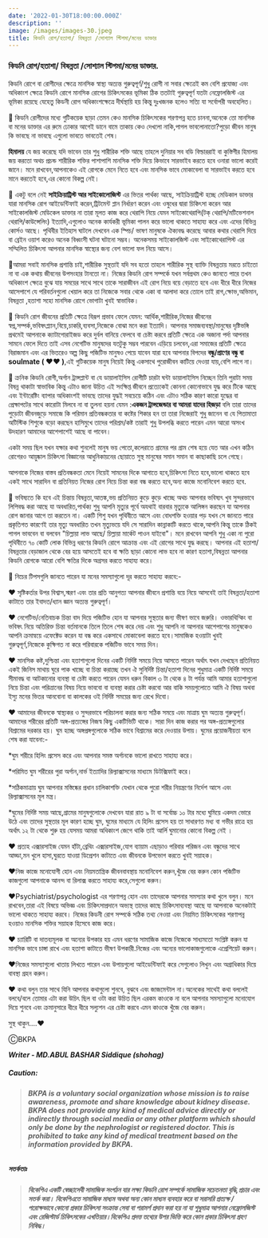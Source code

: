 ```yaml
---
date: '2022-01-30T18:00:00.000Z'
description: ''
image: /images/images-30.jpeg
title: কিডনি রোগ/হতাশা/ বিষন্নতা /সোশ্যাল স্টিগমা/মনের ডাক্তার
---
```


### কিডনি রোগ/হতাশা/ বিষন্নতা /সোশ্যাল স্টিগমা/মনের ডাক্তার.

কিডনি রোগে বা রোগীদের ক্ষেত্রে মানসিক স্বাস্থ্য অত্যন্ত গুরুত্বপূর্ণ/শুধু রোগী না সবার ক্ষেত্রেই কম বেশি প্রযোজ্য এবং অধিকাংশ ক্ষেত্রে কিডনি রোগে মানসিক রোগের চিকিৎসকের ভূমিকা ঠিক ততটাই গুরুত্বপূর্ণ যতটা নেফ্রোলজিস্ট এর ভূমিকা রয়েছে যেহেতু কিডনী রোগ অধিকাংশক্ষেত্রে দীর্ঘস্থায়ি হয় কিন্তু দুঃখজনক হলেও সত্যি যা সর্বোপরী অবহেলিত।

🔷️ কিডনি রোগীদের মধ্যে গুটিকয়েক ছাড়া তেমন কেও মানসিক চিকিৎসকের শরণাপন্ন হতে চাননা,অনেকে তো মানসিক বা মনের ডাক্তার এর রুমে ঢোকার আগেই ডানে বামে তাকায় কেও দেখলো নাকি,পাগল ভাবলোনাতো?পুড়ো জীবন মানুষ কি ভাবছে না ভাবছে এগুলো ভাবতে ভাবতেই শেষ।

**হিমালয়** যে জয় করেছে যদি ভাবেন তার শুধু শারীরিক শক্তি আছে তাহলে দুনিয়ার সব বডি বিল্ডাররাই বা কুস্তিগীর হিমালয় জয় করতো অথচ প্রচন্ড শারীরিক শক্তির পাশাপাশি মানসিক শক্তি দিয়ে কিভাবে সারভাইব করতে হবে ওনারা ভালো করেই জানে। মনে রাখবেন,আপনাকেও এই রোগকে মেনে নিতে হবে এবং মানসিক ভাবে মোকাবেলা বা সারভাইব করতে হবে মানে করতেই হবে,এর কোনো বিকল্প নেই।

🔷️ একটু বলে নেই **সাইক্রিয়াট্রিস্ট আর সাইকোলোজিস্ট** এর ভিতর পার্থক্য আছে, সাইক্রিয়াট্রিস্ট হচ্ছে মেডিকাল ডাক্তার যারা মানসিক রোগ আইডেন্টিফাই করেন,ট্রিটমেন্ট প্লান নির্ধারণ করেন এবং ওষুধের দ্বারা চিকিৎসা করেন আর সাইকোলজিস্ট মেডিকেল ডাক্তার না তারা মূলত কাজ করে থেরাপি নিয়ে যেমন সাইকোথেরাপি(টক্ থেরাপি/মটিভেশনাল থেরাপি/কাউন্সেলিং) ইত্যাদি,এগুলোও অনেক কার্যকরী ভূমিকা পালন করে ভালো থাকতে সাহায্য করে এবং এদের বিভিন্ন কোর্সও আছে। পৃথিবীর ইতিহাস ঘাটলে দেখবেন এক স্পিচ/ ভাষণ মানুষকে ঐক্যবদ্ধ করেছে আবার কথার থেরাপি দিয়ে বা ব্রেইন ওয়াশ করেও অনেক বিধ্বংসী ঘটনা ঘটানো সম্ভব। অনেকসময় সাইকোলজিস্ট এবং সাইকোথেরাপিস্ট এর সম্মিলিত চিকিৎসা আপনার মানসিক স্বাস্থ্যের জন্য বেশ ভালো ফল নিয়ে আসে।

🔷️আমরা সবাই মানসিক প্রশান্তি চাই,শারীরিক সুস্থতাই যদি সব হতো তাহলে শারীরিক সুস্থ ব্যাক্তি বিষন্নতায় মরতে চাইতো না বা এক কথায় জীবনের উপসংহার টানতো না। নিজের কিডনি রোগ সম্পর্কে যখন সর্বপ্রথম কেও জানতে পারে তখন অধিকাংশ ক্ষেত্রে বুঝে যায় সময়ের সাথে সাথে তাকে সারাজীবন এই রোগ নিয়ে বয়ে বেড়াতে হবে এবং ধীরে ধীরে নিজের আসেপাশে যে পরিবর্তনগুলো খেয়াল করে তা নিজেকে সবার থেকে একা বা আলাদা করে তোলে তাই রাগ,ক্ষোভ,অভিমান, বিষন্নতা ,হতাশা সহো মানসিক রোগে ভোগাটা খুবই স্বাভাবিক।

🔷️ কিডনি রোগ জীবনের প্রতিটি ক্ষেত্রে বিরূপ প্রভাব ফেলে যেমন: আর্থিক,শারীরিক,নিজের জীবনের স্বপ্ন,সম্পর্ক,ভবিষৎপ্ল্যান,বিয়ে,চাকরি,ব্যবসা,নিজেকে বোঝা মনে করা ইত্যাদি। আপনার সমাজব্যবস্থা/মানুষের দৃষ্টিভঙ্গি প্রথমেই আপনাকে ক্যাটাগোরাইজড করে দুর্বল বানিয়ে ফেলবে বা চেষ্টা করবে প্রতিটি ক্ষেত্রে এক অজানা পর্দা আপনার সামনে ফেলে দিতে তাই এসব নেগেটিভ মানুষদের যতটুকু সম্ভব পারবেন এড়িয়ে চলবেন,এরা সমাজের প্রতিটি ক্ষেত্রে বিরাজমান এবং এর ভিতরেও অল্প কিছু পজিটিভ মানুষও পেয়ে যাবেন যারা হবে আপনার বিপদের **বন্ধু/প্রাণের বন্ধু বা soulmate ( ❤❤ )**,এই গুটিকয়েক মানুষ নিয়েই কিন্তু একসাথে পুরোজীবন কাটিয়ে দেওয়া যায়,বেশি লাগে না।

🔷️ ক্রনিক কিডনি রোগী,অর্গান ট্রান্সপ্লান্ট বা যে ডায়ালাইসিস রোগীটি চারটা ঘন্টা ডায়ালাইসিস নিচ্ছেন তিনি পুরাটা সময় বিষন্ন থাকাটা স্বাভাবিক কিন্তু এটাও জানা উচিত এই সংক্ষিপ্ত জীবনে প্রত্যেকেই কোননা কোনোভাবে যুদ্ধ করে টিকে আছে এবং ইন্টারেষ্টিং ব্যাপার অধিকাংশই ভাবছে তাদের যুদ্ধই সবচেয়ে কঠিন এবং এটাও সঠিক কারণ কারো যুদ্ধের বা প্রেক্ষাপটের সাথে কারোটা মিলবে না বা তুলনা হয়না যেমন :**একজন ট্রান্সজেন্ডার বা আমরা যাদের হিজড়া** বলি তারা তাদের পুড়োটা জীবনজুড়ে সমাজে কি পরিমান প্রতিবন্ধকতার বা কষ্টের শিকার হন তা তারা নিজেরাই শুধু জানেন বা যে পিতামাতা অটিস্টিক শিশুকে বড়ো করছেন হাসিমুখে তাদের পরিশ্রম/কষ্ট তারাই শুধু উপলব্ধি করতে পারেন এমন আরো অসংখ উদহারণ আমাদের আশেপাশেই আছে বা পাবেন।

একটা সময় ছিল যখন যক্ষার কথা শুনলেই মানুষ ভয় পেতো,কলেরাতে গ্রামের পর গ্রাম শেষ হয়ে যেত আর এখন কঠিন রোগেরও আয়ুষ্কাল চিকিৎসা বিজ্ঞানের আধুনিকায়নের ছোয়াতে সুস্থ মানুষের সমান সমান বা কাছাকাছি চলে গেছে।

আপনাকে নিজের বাস্তব প্রতিবন্ধকতা মেনে নিয়েই সামনের দিকে আগাতে হবে,চিকিৎসা নিতে হবে,ভালো থাকতে হবে একই সাথে সারাদিন বা প্রতিনিয়ত নিজের রোগ নিয়ে চিন্তা করা বন্ধ করতে হবে,অন্য কাজে মনোনিবেশ করতে হবে.

🔷️ ভবিষ্যতে কি হবে এই চিন্তায় বিষন্নতা,আতঙ্ক,ভয় প্রতিনিয়ত কুড়ে কুড়ে খাচ্ছে অথচ আপনার ভবিষ্যৎ খুব সুন্দরভাবে লিপিবদ্ধ করা আছে যা অবধারিত,পার্থক্য শুধু আপনি মৃত্যুর পূর্বে অযথাই বারবার মৃত্যুকে আলিঙ্গন করছেন যা আপনার রোগ জানার আগে তা করতেন না। একটি শিশু যখন পৃথিবীতে আসে এবং বোধশক্তি হওয়ার পড় যখন সে জানতে পারে প্রকৃতিগত কারণেই তার মৃত্যু অবধারিত তখন মৃত্যুভয়ে যদি সে সারাদিন কান্নাকাটি করতে থাকে,আপনি কিন্তু তাকে ঠিকই পাগল ভাববেন বা বলবেন "চিল্লায়া লাভ আছে/ চিল্লায়া মার্কেট পাওন যাইবো"। মনে রাখবেন আপনি শুধু একা না পুরো পৃথিবীতে ৭০ কোটি লোক বিভিন্ন ধরণের কিডনি রোগে আক্রান্ত এবং এই রোগের সাথে যুদ্ধ করছে। আপনার এই হতাশা/বিষন্নতার বেড়াজাল থেকে বের হয়ে আসতেই হবে বা ক্ষতি ছাড়া কোনো লাভ হবে না কারণ হতাশা,বিষন্নতা আপনার কিডনি রোগকে আরো বেশি ক্ষতির দিকে অগ্রসর করতে সাহায্য করে।

🌼 নিচের টিপসগুলি জানতে পারেন যা মনের সমস্যাগুলো দূর করতে সাহায্য করবে:-

❤ সৃষ্টিকর্তার উপর বিশ্বাস,স্মরণ এবং তার প্রতি আনুগত্য আপনার জীবনে প্রশান্তি বয়ে নিয়ে আসবেই তাই বিষন্নতা/হতাশা কাটাতে তার ইবাদত/ধ্যান জ্ঞান অত্যন্ত গুরুত্বপূর্ণ।

❤ নেগেটিভ/নেতিবাচক চিন্তা বাদ দিয়ে পজিটিভ হোন যা আপনার সুস্থতার জন্য ভীষণ ভাবে জরুরি। ওভারথিন্কিং বা ভবিষৎ নিয়ে অতিরিক্ত চিন্তা বর্তমানকে তিলে তিলে শেষ করে দেয় এবং শুধু আপনি না আপনার আশেপাশের মানুষকেও আপনি ক্রমান্বয়ে এফেক্টেড করেন যা বন্ধ করে একসাথে মোকাবেলা করতে হবে।সামাজিক হওয়াটা খুবই গুরুত্বপূর্ণ,নিজেকে কুক্ষিগত না করে পরিবারকে পজিটিভ ভাবে সময় দিন।

❤ মানসিক কষ্ট,দুশ্চিন্তা এবং হতাশাগুলো দিনের একটি নির্দিষ্ট সময়ে নিয়ে আসতে পারেন অর্থাৎ যখন দেখছেন প্রতিনিয়ত একই জিনিস মাথায় ঘুরে পাক খাচ্ছে বা চিন্তা করাচ্ছে তখন ঐ সুনির্দিষ্ট চিন্তা/হতাশা দিনের শুধুমাত্র একটি নির্দিষ্ট সময়ে সীমাবদ্ধ বা আটকানোর ব্যবস্থা বা চেষ্টা করতে পারেন যেমন ধরুন বিকাল ৩ টা  থেকে ৪ টা পর্যন্ত আমি আমার হতাশাগুলো নিয়ে চিন্তা এবং পরিত্রানের বিষয় নিয়ে ভাববো বা ব্যবস্থা করার চেষ্টা করবো আর বাকি সময়গুলোতে আমি ঐ বিষয় অথবা ইস্যু মনের ভিতর আনবোনা বা কালকের ওই নির্দিষ্ট সময়ের জন্য রেখে দিবো।

❤ আমাদের জীবনকে স্বাস্থ্যকর ও সুন্দরভাবে পরিচালনা করার জন্য সঠিক সময়ে এবং মাত্রায় ঘুম অত্যন্ত গুরুত্বপূর্ণ। আমাদের শরীরের প্রতিটি অঙ্গ-প্রত্যঙ্গের নিজস্ব কিছু একটিভিটি থাকে। সারা দিন কাজ করার পর অঙ্গ-প্রত্যঙ্গগুলোর বিশ্রামের দরকার হয়। ঘুম হচ্ছে অঙ্গপ্রঙ্গগুলোকে  সঠিক ভাবে বিশ্রামের করে দেওয়ার উপায়। ঘুমের প্রয়োজনীয়তা বলে শেষ করা যাবেনা:-

\*ঘুম শরীরে হিলিং প্রসেস করে এবং আপনার সমস্ত অর্গানকে ভালো রাখতে সাহায্য করে।

\*পরিমিত ঘুম শরীরের পুরা অর্গান,নার্ভ ইত্যাদির রিল্যাক্সাসনের মাধ্যমে ডিটক্সিফাই করে।

\*সঠিকমাত্রায় ঘুম আপনার মস্তিষ্কের প্রধান চালিকাশক্তি যেখান থেকে পুরো শরীর নিয়ন্ত্রণের নির্দেশ আসে এবং রিল্যাক্সাসনের মূল মন্ত্র।

\*ঘুমের নির্দিষ্ট সময় আছে,গ্রামের মানুষগুলোকে দেখবেন যারা রাত ৯ টা বা সর্বোচ্চ ১০ টার মধ্যে ঘুমিয়ে একদম ভোরে উঠে এবং তাদের সুস্থতার মূল কারণ হচ্ছে ঘুম, ঘুমের মাধ্যমে যে হিলিং প্রসেস হয় তা সাধারণত মধ্য বা গভীর রাত্রে হয় অর্থাৎ ১২ টা থেকে শুরু হয় যেসময় আমরা অধিকাংশ জেগে থাকি তাই আর্লি ঘুমানোর কোনো বিকল্প নেই ।

❤ প্রত্যহ এক্সারসাইজ যেমন হাঁটা,ব্রেথিং এক্সারসাইজ,যোগ ব্যায়াম এছাড়াও পরিবার পরিজন এবং বন্ধুদের সাথে আড্ডা,মন খুলে হাসা,ঘুরতে যাওয়া ডিপ্রেশন কাটাতে এবং জীবনকে উপভোগ করতে খুবই সয়াহক।

❤নিজ কাজে মনোযোগী হোন এবং নিয়মতান্ত্রিক জীবনবাবস্থায় মনোনিবেশ করুন,খুঁজে বের করুন কোন পজিটিভ কাজগুলো আপনাকে আনন্দ বা রিলাক্স করতে সাহায্য করে,সেগুলো করুন।

❤Psychiatrist/psychologist এর শরণাপন্ন হোন এবং তাদেরকে আপনার সমস্যার কথা খুলে বলুন। মনে রাখবেন,তারা এই বিষয়ে অভিজ্ঞ এবং চিকিৎসাপ্রদানে অভ্যস্থ তাদের কাছে চিকিৎসাব্যবস্থা আছে যা আপনাকে অনেকটাই ভালো থাকতে সাহায্য করবে। নিজের কিডনী রোগ সম্পর্কে সঠিক তথ্য নেওয়া এবং নিয়মিত চিকিৎসকের শরণাপন্ন হওয়াও মানসিক শক্তির সয়াহক হিসেবে কাজ করে।

❤ চ্যারিটি বা দাতব্যমূলক বা অন্যের উপকার হয় এমন ধরণের সামাজিক কাজে নিজেকে সাধ্যমতো সংশ্লিষ্ট করুন যা মানসিক ভাবে চাঙ্গা রাখে এবং হতাশা কাটাতে ভীষণ উপকারী.নিজের এবং অন্যের ভালোকাজগুলোকে এপ্রেশিয়েট করুন।

❤নিজের সমস্যাগুলো খাতায় লিখতে পারেন এবং উপায়গুলো আইডেন্টিফাই করে সেগুলোও লিখুন এবং অগ্রাধিকার দিয়ে বাবস্থা গ্রহন করুন।

❤ কথা বলুন তার সাথে যিনি আপনার কথাগুলো শুনবে, বুঝবে এবং জাজমেন্টাল না।অনেকের সাথেই কথা বললেই বলবে/বলে তোমার এটা করা উচিৎ ছিল বা ওটা করা উচিত ছিল এরকম কাওকে না বলে আপনার সমস্যাগুলো মনোযোগ দিয়ে শুনবে এবং ক্রমানুসারে ধীরে ধীরে সল্যুশন এর চেষ্টা করবে এমন কাওকে খুঁজে বের করুন।

সুস্থ থাকুন....❤

ⒸBKPA

**_Writer - MD.ABUL BASHAR Siddique (shohag)_**

##### **Caution:**

> ###### **BKPA is a voluntary social organization whose mission is to raise awareness, promote and share knowledge about kidney disease. BKPA does not provide any kind of medical advice directly or indirectly through social media or any other platform which should only be done by the nephrologist or registered doctor. This is prohibited to take any kind of medical treatment based on the information provided by BKPA.**

##### **সতর্কতাঃ**

> ###### **বিকেপিএ একটি স্বেচ্ছাসেবী সামাজিক সংগঠন যার লক্ষ্য কিডনি রোগ সম্পর্কে সামাজিক সচেতনতা বৃদ্ধি,প্রচার এবং সতর্ক করা। বিকেপিএতে সামাজিক মাধ্যম অথবা অন্য কোন মাধ্যম ব্যবহার করে বা সরাসরি প্রত্যক্ষ / পরোক্ষভাবে কোনো প্রকার চিকিৎসা সংক্রান্ত সেবা বা পরামর্শ প্রদান করা হয় না যা শুধুমাত্র আপনার নেফ্রোলজিস্ট এবং রেজিস্টার্ড চিকিৎসকের এখতিয়ার।বিকেপিএ প্রদত্ত তথ্যের উপর ভিত্তি করে কোন প্রকার চিকিৎসা গ্রহণ নিষিদ্ধ।**
